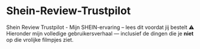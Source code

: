 # Shein-Review-Trustpilot
Shein Review Trustpilot - Mijn SHEIN-ervaring – lees dit voordat jij bestelt ⚠️ Hieronder mijn volledige gebruikersverhaal — inclusief de dingen die je **niet** op die vrolijke filmpjes ziet.
